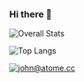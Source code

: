 ### Hi there 👋

<!--
**Jxhnn/Jxhnn** is a ✨ _special_ ✨ repository because its `README.md` (this file) appears on your GitHub profile.

Here are some ideas to get you started:

- 🔭 I’m currently working on ...
- 🌱 I’m currently learning ...
- 👯 I’m looking to collaborate on ...
- 🤔 I’m looking for help with ...
- 💬 Ask me about ...
- 📫 How to reach me: ...
- 😄 Pronouns: ...
- ⚡ Fun fact: ...
-->

![Overall Stats](https://github-readme-stats.vercel.app/api?username=jxhnn&count_private=true&show_icons=true&hide=contribs)

![Top Langs](https://github-readme-stats.vercel.app/api/top-langs/?username=jxhnn&layout=compact)

<a href="mailto:john@atome.cc">![john@atome.cc](https://img.shields.io/badge/Gmail-D14836?style=for-the-badge&logo=gmail&logoColor=white)</a>
